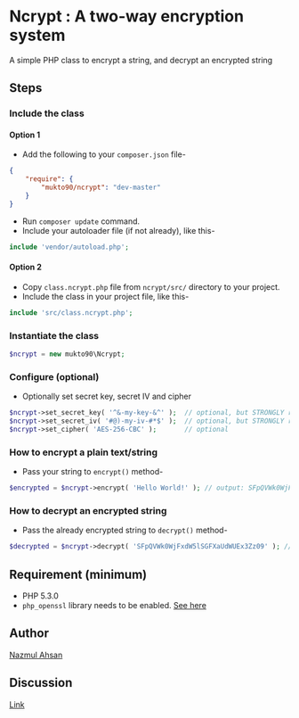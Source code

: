 # Ncrypt : A two-way encryption system

A simple PHP class to encrypt a string, and decrypt an encrypted string

## Steps

### Include the class

#### Option 1

- Add the following to your `composer.json` file-
```json
{
    "require": {
        "mukto90/ncrypt": "dev-master"
    }
}
```
- Run `composer update` command.
- Include your autoloader file (if not already), like this-
```php
include 'vendor/autoload.php';
```

#### Option 2

- Copy `class.ncrypt.php` file from `ncrypt/src/` directory to your project.
- Include the class in your project file, like this-
```php
include 'src/class.ncrypt.php';
```

### Instantiate the class
```php
$ncrypt = new mukto90\Ncrypt;
```

### Configure (optional)
- Optionally set secret key, secret IV and cipher
```php
$ncrypt->set_secret_key( '^&-my-key-&^' );  // optional, but STRONGLY recommended
$ncrypt->set_secret_iv( '#@)-my-iv-#*$' );  // optional, but STRONGLY recommended
$ncrypt->set_cipher( 'AES-256-CBC' );       // optional
```

### How to encrypt a plain text/string
- Pass your string to `encrypt()` method-
```php
$encrypted = $ncrypt->encrypt( 'Hello World!' ); // output: SFpQVWk0WjFxdW5lSGFXaUdWUEx3Zz09
```

### How to decrypt an encrypted string
- Pass the already encrypted string to `decrypt()` method-
```php
$decrypted = $ncrypt->decrypt( 'SFpQVWk0WjFxdW5lSGFXaUdWUEx3Zz09' ); // output: Hello World!
```
## Requirement (minimum)
 - PHP 5.3.0
 - `php_openssl` library needs to be enabled. [See here](http://php.net/manual/en/openssl.installation.php)

## Author
[Nazmul Ahsan](https://nazmulahsan.me)

## Discussion
[Link](https://nazmulahsan.me/?p=570)